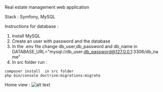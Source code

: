 Real estate management web application

Stack : Symfony, MySQL

Instructions for database : 
  1. Install MySQL
  2. Create an user with password  and the database 
  3. In the .env file change db_user,db_password and db_name in DATABASE_URL="mysql://db_user:db_password@127.0.0.1:3306/db_name"
  4. In src folder run : 
  
    composer install  in src folder  
    php bin/console doctrine:migrations:migrate 


Home view : 
![alt text](https://i.ibb.co/1JCtcRL/home.png)
  



  
    

